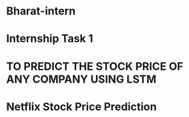 # Bharat-intern
# Internship Task 1
# TO PREDICT THE STOCK PRICE OF ANY COMPANY USING LSTM
# Netflix Stock Price Prediction

